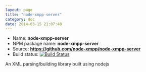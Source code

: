 ```yaml
---
layout: page
title: "node-xmpp-server"
category: doc
date: 2014-03-15 21:07:40
---
```


* Name: __node-xmpp-server__
* NPM package name: __node-xmpp-server__
* Source: __https://github.com/node-xmpp/node-xmpp-server__
* Build status: [![Build Status](https://secure.travis-ci.org/node-xmpp/node-xmpp-server.png)](http://travis-ci.org/node-xmpp/node-xmpp-server)

An XML parsing/building library built using nodejs